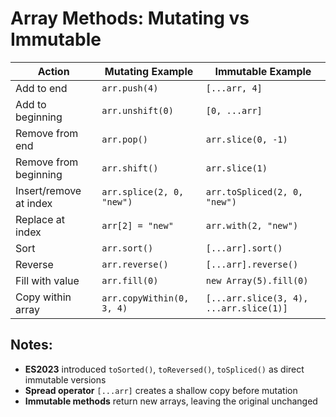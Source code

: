 # Array Methods: Mutating vs Immutable

| Action | Mutating Example | Immutable Example |
|--------|------------------|-------------------|
| Add to end | `arr.push(4)` | `[...arr, 4]` |
| Add to beginning | `arr.unshift(0)` | `[0, ...arr]` |
| Remove from end | `arr.pop()` | `arr.slice(0, -1)` |
| Remove from beginning | `arr.shift()` | `arr.slice(1)` |
| Insert/remove at index | `arr.splice(2, 0, "new")` | `arr.toSpliced(2, 0, "new")` |
| Replace at index | `arr[2] = "new"` | `arr.with(2, "new")` |
| Sort | `arr.sort()` | `[...arr].sort()` |
| Reverse | `arr.reverse()` | `[...arr].reverse()` |
| Fill with value | `arr.fill(0)` | `new Array(5).fill(0)` |
| Copy within array | `arr.copyWithin(0, 3, 4)` | `[...arr.slice(3, 4), ...arr.slice(1)]` |

## Notes:
- **ES2023** introduced `toSorted()`, `toReversed()`, `toSpliced()` as direct immutable versions
- **Spread operator** `[...arr]` creates a shallow copy before mutation
- **Immutable methods** return new arrays, leaving the original unchanged